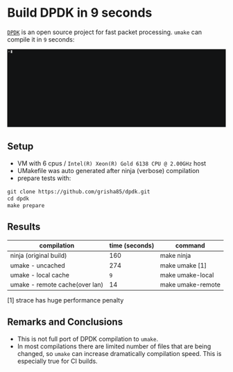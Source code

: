 
# Build DPDK in 9 seconds
[`DPDK`](https://www.dpdk.org/) is an open source project for fast packet processing. `umake` can compile it in `9` seconds:

![dpdk build](images/dpdk-build/dpdk-build.gif)

## Setup

- VM with 6 cpus / `Intel(R) Xeon(R) Gold 6138 CPU @ 2.00GHz` host
- UMakefile was auto generated after ninja (verbose) compilation 
- prepare tests with:
```
git clone https://github.com/grisha85/dpdk.git
cd dpdk
make prepare
```
## Results
| compilation                    	| time (seconds) 	| command           	|
|--------------------------------	|----------------	|-------------------	|
| ninja (original build)                          	| 160            	| make ninja        	|
| umake - uncached               	| 274            	| make umake [1]    	|
| umake - local cache            	| `9`              	| make umake-local  	|
| umake - remote cache(over lan) 	| 14             	| make umake-remote 	|

[1] strace has huge performance penalty


## Remarks and Conclusions

- This is not full port of DPDK compilation to `umake`.
- In most compilations there are limited number of files that are being changed, so `umake` can increase dramatically compilation speed. This is especially true for CI builds. 
